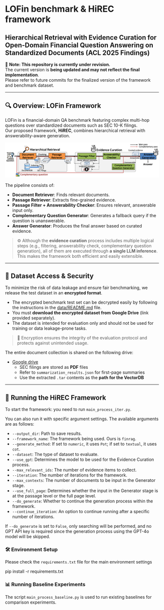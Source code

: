# LOFin benchmark & HiREC framework
## Hierarchical Retrieval with Evidence Curation for Open-Domain Financial Question Answering on Standardized Documents (ACL 2025 Findings)

🚧 **Note: This repository is currently under revision.**  
The current version is **being updated and may not reflect the final implementation**.  
Please refer to future commits for the finalized version of the framework and benchmark dataset.

---

## 🔍 Overview: LOFin Framework

LOFin is a financial-domain QA benchmark featuring complex multi-hop questions over standardized documents such as SEC 10-K filings.  
Our proposed framework, **HiREC**, combines hierarchical retrieval with answerability-aware generation.

![Overview](figures/overview_v1.1.png)

The pipeline consists of:
- **Document Retriever**: Finds relevant documents.
- **Passage Retriever**: Extracts fine-grained evidence.
- **Passage Filter + Answerability Checker**: Ensures relevant, answerable input only.
- **Complementary Question Generator**: Generates a fallback query if the question is unanswerable.
- **Answer Generator**: Produces the final answer based on curated evidence.

> ⚙️ Although the **evidence curation** process includes multiple logical steps (e.g., filtering, answerability check, complementary question generation), all of them are executed through **a single LLM inference**. This makes the framework both efficient and easily extensible.
---

## 📁 Dataset Access & Security

To minimize the risk of data leakage and ensure fair benchmarking, we release the test dataset in an **encrypted format**.

- The encrypted benchmark test set can be decrypted easily by following the instructions in the [data/README.md](https://github.com/deep-over/LOFin-bench-HiREC/blob/main/data/README.md) file.
- You must **download the encrypted dataset from Google Drive** (link provided separately).
- The dataset is intended for evaluation only and should not be used for training or data leakage-prone tasks.

> 🔐 Encryption ensures the integrity of the evaluation protocol and protects against unintended usage.

The entire document collection is shared on the following drive:  
- [Google drive](https://drive.google.com/drive/u/0/folders/1Z_G6HGPFYzQaKU5fEea5_w3p7rigov_1)  
  - SEC filings are stored as **PDF** files  
  - Refer to `summarization_results.json` for first-page summaries  
  - Use the extracted `.tar` contents as the **path for the VectorDB**
---

## 🚀 Running the HiREC Framework

To start the framework:
 you need to run `main_process_iter.py`.

You can also run it with specific argument settings. The available arguments are as follows:

- `--output_dir`: Path to save results.
- `--framework_name`: The framework being used. Ours is `finrag`.
- `--generate_method`: If set to `numeric`, it uses `Pot`; if set to `textual`, it uses `cot`.
- `--dataset`: The type of dataset to evaluate.
- `--use_gpt`: Determines the model to be used for the Evidence Curation process.
- `--max_relevant_ids`: The number of evidence items to collect.
- `--iteration`: The number of iterations for the framework.
- `--max_contexts`: The number of documents to be input in the Generator stage.
- `--use_full_page`: Determines whether the input in the Generator stage is at the passage level or the full page level.
- `--do_generate`: Whether to continue the generation process within the framework.
- `--continue_iteration`: An option to continue running after a specific number of iterations.

If `--do_generate` is set to `False`, only searching will be performed, and no GPT API key is required since the generation process using the GPT-4o model will be skipped.

### 🛠 Environment Setup

Please check the `requirements.txt` file for the main environment settings

pip install -r requirements.txt

### 📊 Running Baseline Experiments

The script `main_process_baseline.py` is used to run existing baselines for comparison experiments.
